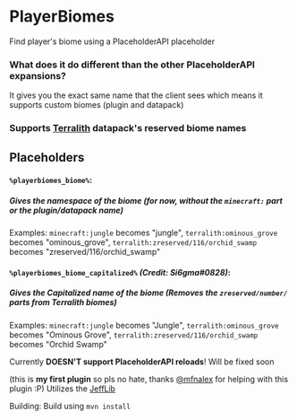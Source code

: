 # PlayerBiomes
Find player's biome using a PlaceholderAPI placeholder
### What does it do different than the other PlaceholderAPI expansions?
It gives you the exact same name that the client sees which means it supports custom biomes (plugin and datapack)

### Supports [Terralith](https://www.curseforge.com/minecraft/mc-mods/terralith) datapack's reserved biome names

## Placeholders
#### `%playerbiomes_biome%`: 
##### Gives the namespace of the biome *(for now, without the `minecraft:` part or the plugin/datapack name)*

Examples: `minecraft:jungle` becomes "jungle", `terralith:ominous_grove` becomes "ominous_grove", `terralith:zreserved/116/orchid_swamp` becomes "zreserved/116/orchid_swamp"

#### `%playerbiomes_biome_capitalized%` *(Credit: Si6gma#0828)*:
##### Gives the Capitalized name of the biome *(Removes the `zreserved/number/` parts from Terralith biomes)*

Examples: `minecraft:jungle` becomes "Jungle", `terralith:ominous_grove` becomes "Ominous Grove", `terralith:zreserved/116/orchid_swamp` becomes "Orchid Swamp"

Currently **DOESN'T support PlaceholderAPI reloads**! Will be fixed soon

(this is **my first plugin** so pls no hate, thanks [@mfnalex](https://github.com/mfnalex) for helping with this plugin :P)
Utilizes the [JeffLib](https://github.com/JEFF-Media-GbR/JeffLib)

Building:
Build using `mvn install`
